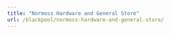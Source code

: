```yaml
---
title: "Normoss Hardware and General Store"
url: /blackpool/normoss-hardware-and-general-store/
---
```


